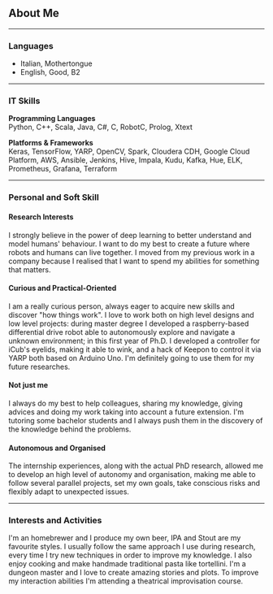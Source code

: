 ## About Me

---

### Languages
- Italian, Mothertongue
- English, Good, B2

---

### IT Skills

**Programming Languages** <br>
Python, C++, Scala, Java, C#, C, RobotC, Prolog, Xtext

**Platforms & Frameworks** <br>
Keras, TensorFlow, YARP, OpenCV, Spark, Cloudera CDH, Google Cloud
Platform, AWS, Ansible, Jenkins, Hive, Impala, Kudu, Kafka, Hue, ELK, Prometheus, Grafana, Terraform

---

### Personal and Soft Skill

#### Research Interests
I strongly believe in the power of deep learning to better understand and model humans' behaviour. I want to do my best to create a future where robots and humans can live together. I moved from my previous work in a company because I realised that I want to spend my abilities for something that matters.

#### Curious and Practical-Oriented
I am a really curious person, always eager to acquire new skills and discover "how things work". I love to work both on high level designs and low level projects: during master degree I developed a raspberry-based differential drive robot able to autonomously explore and navigate a unknown environment; in this first year of Ph.D. I developed a controller for iCub's eyelids, making it able to wink, and a hack of Keepon to control it via YARP both based on Arduino Uno. I'm definitely going to use them for my future researches.

#### Not just me
I always do my best to help colleagues, sharing my knowledge, giving advices and doing my work taking into account a future extension. I'm  tutoring some bachelor students and I always push them in the discovery of the knowledge behind the problems.

#### Autonomous and Organised
The internship experiences, along with the actual PhD research, allowed me to develop an high level of autonomy and organisation, making me able to follow several parallel projects, set my own goals, take conscious risks and flexibly adapt to unexpected issues.

---

### Interests and Activities
I'm an homebrewer and I produce my own beer, IPA and Stout are my favourite styles. I usually follow the same approach I use during research, every time I try new techniques in order to improve my knowledge. I also enjoy cooking and make  handmade traditional pasta like tortellini. I'm a dungeon master and I love to create amazing stories and plots. To improve my interaction abilities I'm attending a theatrical improvisation course. 
 